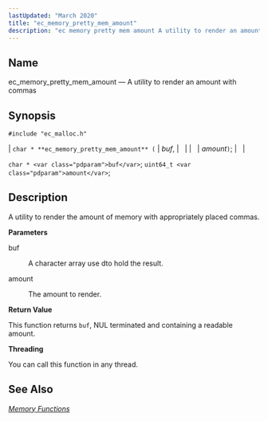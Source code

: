 ```yaml
---
lastUpdated: "March 2020"
title: "ec_memory_pretty_mem_amount"
description: "ec memory pretty mem amount A utility to render an amount with commas char ec memory pretty mem amount buf amount char buf uint 64 t amount A utility to render the amount of memory with appropriately placed commas buf A character array use dto hold the result amount The..."
---
```


<a name="apis.ec_memory_pretty_mem_amount"></a> 
## Name

ec_memory_pretty_mem_amount — A utility to render an amount with commas

## Synopsis

`#include "ec_malloc.h"`

| `char * **ec_memory_pretty_mem_amount** (` | <var class="pdparam">buf</var>, |   |
|   | <var class="pdparam">amount</var>`)`; |   |

`char * <var class="pdparam">buf</var>`;
`uint64_t <var class="pdparam">amount</var>`;<a name="idp54792048"></a> 
## Description

A utility to render the amount of memory with appropriately placed commas.

**<a name="idp54793312"></a> Parameters**

<dl class="variablelist">

<dt>buf</dt>

<dd>

A character array use dto hold the result.

</dd>

<dt>amount</dt>

<dd>

The amount to render.

</dd>

</dl>

**<a name="idp54797888"></a> Return Value**

This function returns `buf`, NUL terminated and containing a readable amount.

**<a name="idp54799296"></a> Threading**

You can call this function in any thread.

<a name="idp54800384"></a> 
## See Also

[*Memory Functions*](/momentum/3/3-api/3-api-memory)